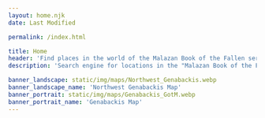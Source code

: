 ```yaml
---
layout: home.njk
date: Last Modified

permalink: /index.html

title: Home
header: 'Find places in the world of the Malazan Book of the Fallen series.'
description: 'Search engine for locations in the "Malazan Book of the Fallen" Series by Steven Erikson. Intended as a reading companion to quickly find a location mentioned in the books.'

banner_landscape: static/img/maps/Northwest_Genabackis.webp
banner_landscape_name: 'Northwest Genabackis Map'
banner_portrait: static/img/maps/Genabackis_GotM.webp
banner_portrait_name: 'Genabackis Map'
---
```

